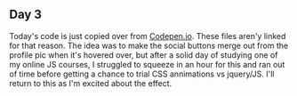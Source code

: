 ## Day 3

Today's code is just copied over from [Codepen.io](http://codepen.io/Pominaus/pen/ybZPYQ). These files aren'y linked for that reason. The idea was to make the social buttons merge out from the profile pic when it's hovered over, but after a solid day of studying one of my online JS courses, I struggled to squeeze in an hour for this and ran out of time before getting a chance to trial CSS annimations vs jquery/JS. I'll return to this as I'm excited about the effect.
